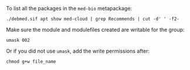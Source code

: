To list all the packages in the `med-bio` metapackage:

```
./debmed.sif apt show med-cloud | grep Recommends | cut -d' ' -f2-
```

Make sure the module and modulefiles created are writable for the group:

```
umask 002
```

Or if you did not use `umask`, add the write permissions after:

```
chmod g+w file_name
```
